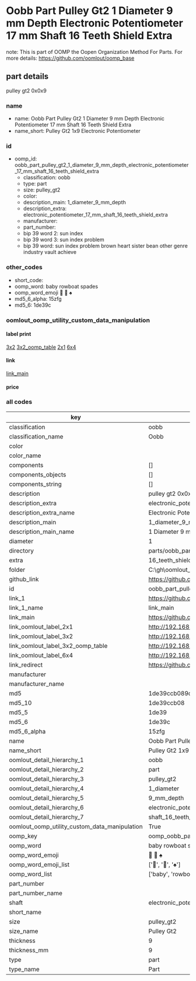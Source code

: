 # Oobb Part Pulley Gt2 1 Diameter 9 mm Depth Electronic Potentiometer 17 mm Shaft 16 Teeth Shield Extra  

note: This is part of OOMP the Oopen Organization Method For Parts. For more details: https://github.com/oomlout/oomp_base

##  part details
  



pulley gt2 0x0x9



### name
* name: Oobb Part Pulley Gt2 1 Diameter 9 mm Depth Electronic Potentiometer 17 mm Shaft 16 Teeth Shield Extra
* name_short: Pulley Gt2 1x9 Electronic Potentiometer
### id
* oomp_id: oobb_part_pulley_gt2_1_diameter_9_mm_depth_electronic_potentiometer_17_mm_shaft_16_teeth_shield_extra
  * classification: oobb
  * type: part
  * size: pulley_gt2
  * color: 
  * description_main: 1_diameter_9_mm_depth
  * description_extra: electronic_potentiometer_17_mm_shaft_16_teeth_shield_extra
  * manufacturer: 
  * part_number: 
  * bip 39 word 2: sun index
  * bip 39 word 3: sun index problem
  * bip 39 word: sun index problem brown heart sister bean other genre industry vault achieve

### other_codes
* short_code: 
* oomp_word: baby rowboat spades
* oomp_word_emoji :baby: :rowboat: :spades:
* md5_6_alpha: 15zfg
* md5_6: 1de39c






### oomlout_oomp_utility_custom_data_manipulation
#### label print
[3x2](http://192.168.1.245:1112/?label=oomp%2015zfg)
[3x2_oomp_table](http://192.168.1.108:1112/?label=oomp%2015zfg)
[2x1](http://192.168.1.242:1112/?label=oomp%2015zfg)
[6x4](http://192.168.1.55:1112/?label=oomp%2015zfg)    

#### link

[link_main](https://github.com/oomlout/oomlout_oobb_version_4_generated_parts/tree/main/navigation_oomp/oobb/part/pulley_gt2/1_diameter_9_mm_depth/electronic_potentiometer_17_mm_shaft_16_teeth_shield_extra/part)                              

#### price







### all codes 
| key | value |  
| --- | --- |  
| classification | oobb |  
| classification_name | Oobb |  
| color |  |  
| color_name |  |  
| components | [] |  
| components_objects | [] |  
| components_string | [] |  
| description | pulley gt2 0x0x9 |  
| description_extra | electronic_potentiometer_17_mm_shaft_16_teeth_shield_extra |  
| description_extra_name | Electronic Potentiometer 17 mm Shaft 16 Teeth Shield Extra |  
| description_main | 1_diameter_9_mm_depth |  
| description_main_name | 1 Diameter 9 mm Depth |  
| diameter | 1 |  
| directory | parts/oobb_part_pulley_gt2_1_diameter_9_mm_depth_electronic_potentiometer_17_mm_shaft_16_teeth_shield_extra |  
| extra | 16_teeth_shield |  
| folder | C:\gh\oomlout_oobb_version_4_generated_parts\parts\oobb_part_pulley_gt2_1_diameter_9_mm_depth_electronic_potentiometer_17_mm_shaft_16_teeth_shield_extra |  
| github_link | https://github.com/oomlout/oomlout_oomp_part_src/tree/main/parts/oobb_part_pulley_gt2_1_diameter_9_mm_depth_electronic_potentiometer_17_mm_shaft_16_teeth_shield_extra |  
| id | oobb_part_pulley_gt2_1_diameter_9_mm_depth_electronic_potentiometer_17_mm_shaft_16_teeth_shield_extra |  
| link_1 | https://github.com/oomlout/oomlout_oobb_version_4_generated_parts/tree/main/navigation_oomp/oobb/part/pulley_gt2/1_diameter_9_mm_depth/electronic_potentiometer_17_mm_shaft_16_teeth_shield_extra/part |  
| link_1_name | link_main |  
| link_main | https://github.com/oomlout/oomlout_oobb_version_4_generated_parts/tree/main/navigation_oomp/oobb/part/pulley_gt2/1_diameter_9_mm_depth/electronic_potentiometer_17_mm_shaft_16_teeth_shield_extra/part |  
| link_oomlout_label_2x1 | http://192.168.1.242:1112/?label=oomp%2015zfg |  
| link_oomlout_label_3x2 | http://192.168.1.245:1112/?label=oomp%2015zfg |  
| link_oomlout_label_3x2_oomp_table | http://192.168.1.108:1112/?label=oomp%2015zfg |  
| link_oomlout_label_6x4 | http://192.168.1.55:1112/?label=oomp%2015zfg |  
| link_redirect | https://github.com/oomlout/oomlout_oobb_version_4_generated_parts/tree/main/parts/oobb_pulley_gt2_01_09_ex_16_teeth_shield_sh_electronic_potentiometer_17_mm |  
| manufacturer |  |  
| manufacturer_name |  |  
| md5 | 1de39ccb089d0273263521d156dcb6ca |  
| md5_10 | 1de39ccb08 |  
| md5_5 | 1de39 |  
| md5_6 | 1de39c |  
| md5_6_alpha | 15zfg |  
| name | Oobb Part Pulley Gt2 1 Diameter 9 mm Depth Electronic Potentiometer 17 mm Shaft 16 Teeth Shield Extra |  
| name_short | Pulley Gt2 1x9 Electronic Potentiometer |  
| oomlout_detail_hierarchy_1 | oobb |  
| oomlout_detail_hierarchy_2 | part |  
| oomlout_detail_hierarchy_3 | pulley_gt2 |  
| oomlout_detail_hierarchy_4 | 1_diameter |  
| oomlout_detail_hierarchy_5 | 9_mm_depth |  
| oomlout_detail_hierarchy_6 | electronic_potentiometer_17_mm |  
| oomlout_detail_hierarchy_7 | shaft_16_teeth_shield_extra |  
| oomlout_oomp_utility_custom_data_manipulation | True |  
| oomp_key | oomp_oobb_part_pulley_gt2_1_diameter_9_mm_depth_electronic_potentiometer_17_mm_shaft_16_teeth_shield_extra |  
| oomp_word | baby rowboat spades |  
| oomp_word_emoji | :baby: :rowboat: :spades: |  
| oomp_word_emoji_list | [':baby:', ':rowboat:', ':spades:'] |  
| oomp_word_list | ['baby', 'rowboat', 'spades'] |  
| part_number |  |  
| part_number_name |  |  
| shaft | electronic_potentiometer_17_mm |  
| short_name |  |  
| size | pulley_gt2 |  
| size_name | Pulley Gt2 |  
| thickness | 9 |  
| thickness_mm | 9 |  
| type | part |  
| type_name | Part |  

